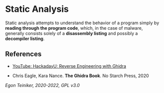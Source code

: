 # Static Analysis 

Static analysis attempts to understand the behavior of a program simply by **reading through the program code**, 
which, in the case of malware, generally consists solely of a **disassembly listing** and possibly a 
**decompiler listing**.

  

## References

* [YouTube: HackadayU: Reverse Engineering with Ghidra](https://youtu.be/d4Pgi5XML8E)

* Chris Eagle, Kara Nance. **The Ghidra Book**. No Starch Press, 2020

*Egon Teiniker, 2020-2022, GPL v3.0*
